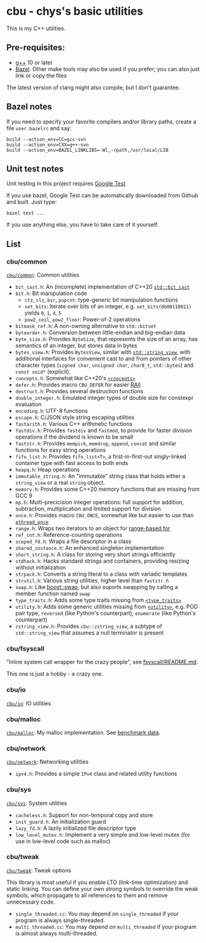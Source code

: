 # cbu - chys's basic utilities

This is my C++ utilities.

## Pre-requisites:

- [g++](https://gcc.gnu.org/) 10 or later
- [Bazel](https://bazel.build/).  Other make tools may also be used if you prefer; you can also just link or copy the files

The latest version of clang might also compile, but I don't guarantee.

## Bazel notes

If you need to specify your favorite compilers and/or library paths, create a file `user.bazelrc` and say:

```
build --action_env=CC=gcc-svn
build --action_env=CXX=g++-svn
build --action_env=BAZEL_LINKLIBS=-Wl,-rpath,/usr/local/LIB
```

## Unit test notes

Unit testing in this project requires [Google Test](https://github.com/google/googletest).

If you use bazel, Google Test can be automatically downloaded from Github and built.  Just type:

```
bazel test ...
```

If you use anything else, you have to take care of it yourself.

## List

### cbu/common

[`cbu/common`](cbu/common): Common utilities

* `bit_cast.h`: An (incomplete) implementation of C++20 [`std::bit_cast`](https://en.cppreference.com/w/cpp/numeric/bit_cast)
* `bit.h`: Bit manipulation code
  - `ctz`, `clz`, `bsr`, `popcnt`: type-generic bit manipulation functions
  - `set_bits`: Iterate over bits of an integer, e.g. `set_bits(0b00110011)` yields `0`, `1`, `4`, `5`
  - `pow2_ceil`, `pow2_floor`: Power-of-2 operations
* `bitmask_ref.h`: A non-owning alternative to `std::bitset`
* `byteorder.h`: Conversion between little-endian and big-endian data
* `byte_size.h`: Provides `ByteSize`, that represents the size of an array, has semantics of an integer, but stores data in bytes
* `bytes_view.h`: Provides `BytesView`, similar with [`std::string_view`](https://en.cppreference.com/w/cpp/string/basic_string_view),
   with additional interfaces for convenient cast to and from pointers of other character types (`signed char`, `unsigned char`, `char8_t`, `std::bytes`)
   and `const void*` (explicit).
* `concepts.h`: Somewhat like C++20's [`<concepts>`](https://en.cppreference.com/w/cpp/header/concepts)
* `defer.h`: Provides macro `CBU_DEFER` for easier [RAII](https://en.cppreference.com/w/cpp/language/raii)
* `destruct.h`: Provides several destruction functions
* `double_integer.h`: Emulated integer types of double size for constexpr evaluation
* `encoding.h`: UTF-8 functions
* `escape.h`: C/JSON style string escaping utilities
* `fastarith.h`: Various C++ arithmetic functions
* `fastdiv.h`: Provides `fastdiv` and `fastmod`, to provide for faster division operations if the dividend is known to be small
* `faststr.h`: Provides `mempick`, `memdrop`, `append`, `concat` and similar functions for easy string operations
* `fifo_list.h`: Provides `fifo_list<T>`, a first-in-first-out singly-linked container type with fast access to both ends
* `heapq.h`: Heap operations
* `immutable_string.h`: An "immutable" string class that holds either a `string_view` or a real `string` object.
* `memory.h`: Provides some C++20 memory functions that are missing from GCC 9
* `mp.h`: Multi-precicision integer operations: full support for addition, subtraction, multiplication and limited support for division
* `once.h`: Provides macro `CBU_ONCE`, somewhat like but easier to use than [`pthread_once`](https://linux.die.net/man/3/pthread_once)
* `range.h`: Wraps two iterators to an object for [range-based for](https://en.cppreference.com/w/cpp/language/range-for)
* `ref_cnt.h`: Reference-counting operations
* `scoped_fd.h`: Wraps a file descriptor in a class
* `shared_instance.h`: An enhanced singleton implementation
* `short_string.h`: A class for storing very short strings efficiently
* `stdhack.h`: Hacks standard strings and containers, providing resizing without initialization
* `strpack.h`: Converts a string literal to a class with variadic templates
* `strutil.h`: Various string utilities, higher level than `faststr.h`
* `swap.h`: Like [boost::swap](https://www.boost.org/doc/libs/1_64_0/libs/core/doc/html/core/swap.html), but also suports swapping by calling a member function named `swap`
* `type_traits.h`: Adds some type traits missing from [`<type_traits>`](https://en.cppreference.com/w/cpp/header/type_traits)
* `utility.h`: Adds some generic utilities missing from [`<utility>`](https://en.cppreference.com/w/cpp/header/utility),
   e.g. POD pair type, `reversed` (like Python's counterpart), `enumerate` (like Python's counterpart)
* `zstring_view.h`: Provides `cbu::zstring_view`, a subtype of `std::string_view` that assumes a null terminator is present

### cbu/fsyscall

"Inline system call wrapper for the crazy people", see [fsyscall/README.md](cbu/fsyscall/README.md).

This one is just a hobby - a crazy one.

### cbu/io

[`cbu/io`](cbu/io): IO utilities

### cbu/malloc

[`cbu/malloc`](cbu/malloc): My malloc implementation.  See [benchmark data](cbu/malloc).

### cbu/network

[`cbu/network`](cbu/network): Networking utilities

* `ipv4.h`: Provides a simple `IPv4` class and related utility functions

### cbu/sys

[`cbu/sys`](cbu/sys): System utilities

* `cacheless.h`: Support for non-temporal copy and store
* `init_guard.h`: An initialization guard
* `lazy_fd.h`: A lazily initialized file descriptor type
* `low_level_mutex.h`: Implement a very simple and low-level mutex (for use in low-level code such as malloc)

### cbu/tweak

[`cbu/tweak`](cbu/tweak): Tweak options

This library is most useful if you enable LTO (link-time optimization) and
static linking.
You can define your own strong symbols to override the weak symbols, which
propagate to all references to them and remove unnecessary code.

* `single_threaded.cc`: You may depend on `single_threaded` if your program is always single-threaded.
* `multi_threaded.cc`: You may depend on `multi_threaded` if your program is almost always multi-threaded.

